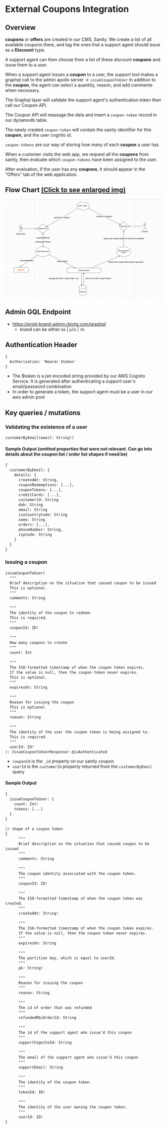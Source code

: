 # External Coupons Integration

## Overview

**coupons** or **offers** are created in our CMS, Sanity. We create a list of all available coupons there, and tag the ones that a support agent should issue as a **Discount** type.

A support agent can then choose from a list of these discount **coupons** and issue them to a user.

When a support agent issues a **coupon** to a user, the support tool makes a graphql call to the admin apollo server -> `issueCouponToUser`
In addition to the **coupon**, the agent can select a quantity, reason, and add comments when necessary.

The Graphql layer will validate the support agent's authentication token then call our Coupon API.

The Coupon API will massage the data and insert a `coupon-token` record in our dynamodb table.

The newly created `coupon-token` will contain the sanity identifier for this **coupon**, and the user cognito id.

`coupon-tokens` are our way of storing how many of each **coupon** a user has

When a customer visits the web app, we request all the **coupons** from sanity, then evaluate which `coupon-tokens` have been assigned to the user.

After evaluation, if the user has any **coupons**, it should appear in the "Offers" tab of the web application.

## Flow Chart [(Click to see enlarged img)](https://github.com/rbilabs/support-coupon-summary/blob/master/flow-chart.png)

![](flow-chart.png)

## Admin GQL Endpoint

- https://prod-brand-admin.rbictg.com/graphql
  - brand can be either `bk` | `plk` | `th`

## Authentication Header

```
{
  Authorization: 'Bearer $token'
}
```

- The \$token is a jwt encoded string provided by our AWS Cognito Service. It is generated after authenticating a support user's email/password combination
- In order to generate a token, the support agent must be a user in our aws admin pool

## Key queries / mutations

### Validating the existence of a user

```
customerByEmail(email: String!)
```

#### Sample Output (omitted properties that were not relevant. Can go into details about the coupon list / order list shapes if need be)

```
{
  customerByEmail: {
    details: {
      createdAt: String,
      couponRedemptions: [...],
      couponTokens: [...],
      creditCards: [...],
      customerId: String
      dob: String
      email: String
      isoCountryCode: String
      name: String
      orders: [...],
      phoneNumber: String,
      zipCode: String
    }
  }
}
```

### Issuing a coupon

```
issueCouponToUser(
  """
  Brief description on the situation that caused coupon to be issued
  This is optional.
  """
  comments: String

  """
  The identity of the coupon to redeem.
  This is required.
  """
  couponId: ID!

  """
  How many coupons to create
  """
  count: Int

  """
  The ISO-formatted timestamp of when the coupon token expires.
  If the value is null, then the coupon token never expires.
  This is optional.
  """
  expiresOn: String

  """
  Reason for issuing the coupon
  This is optional
  """
  reason: String

  """
  The identity of the user the coupon token is being assigned to.
  This is required
  """
  userId: ID!
): IssueCouponToUserResponse! @isAuthenticated
```

- `couponId` is the `_id` property on our sanity coupon
- `userId` is the `customerId` property returned from the `customerByEmail` query

#### Sample Output

```
{
  issueCouponToUser: {
    count: Int!
    tokens: [...]
  }
}

// shape of a coupon token
{
      """
      Brief description on the situation that caused coupon to be issued
      """
      comments: String

      """
      The coupon identity associated with the coupon token.
      """
      couponId: ID!

      """
      The ISO-formatted timestamp of when the coupon token was created.
      """
      createdAt: String!

      """
      The ISO-formatted timestamp of when the coupon token expires.
      If the value is null, then the coupon token never expires.
      """
      expiresOn: String

      """
      The partition key, which is equal to userId.
      """
      pk: String!

      """
      Reason for issuing the coupon
      """
      reason: String

      """
      The id of order that was refunded
      """
      refundedRbiOrderId: String

      """
      The id of the support agent who issue'd this coupon
      """
      supportCognitoId: String

      """
      The email of the support agent who issue'd this coupon
      """
      supportEmail: String

      """
      The identity of the coupon token.
      """
      tokenId: ID!

      """
      The identity of the user owning the coupon token.
      """
      userId: ID!
}
```
